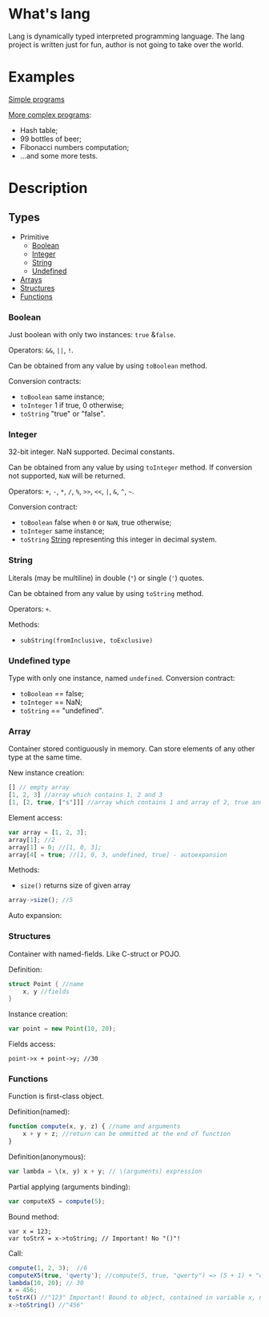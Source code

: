 # What's lang

Lang is dynamically typed interpreted programming language.
The lang project is written just for fun, author is not going to take over the world.

# Examples

[Simple programs](../master/src/test/java/com/zagayevskiy/lang/Programs.java)

[More complex programs](../master/src/test/resources/sources/):

* Hash table;
* 99 bottles of beer;
* Fibonacci numbers computation;
* ...and some more tests.


# Description

## Types

* Primitive
    * [Boolean](#boolean)
    * [Integer](#integer)
    * [String](#string)
    * [Undefined](#undefined-type)
* [Arrays](#array)
* [Structures](#structures)
* [Functions](#functions)


### Boolean ###
    
Just boolean with only two instances: `true` &`false`.

Operators: `&&`, `||`, `!`.

Can be obtained from any value by using `toBoolean` method.

Conversion contracts:

* `toBoolean` same instance;
* `toInteger` 1 if true, 0 otherwise;
* `toString` "true" or "false".

### Integer ###

32-bit integer. NaN supported. Decimal constants.

Can be obtained from any value by using `toInteger` method. If conversion not supported, `NaN` will be returned.

Operators: `+`, `-`, `*`, `/`, `%`, `>>`, `<<`, `|`, `&`, `^`, `~`.

Conversion contract:

* `toBoolean` false when `0` or `NaN`, true otherwise;
* `toInteger` same instance;
* `toString` [String](#string) representing this integer in decimal system.

### String ###

Literals (may be multiline) in double (`"`) or single (`'`) quotes.

Can be obtained from any value by using `toString` method.

Operators:  `+`.

Methods:

* `subString(fromInclusive, toExclusive)` 

### Undefined type ###

Type with only one instance, named `undefined`. Conversion contract:

* `toBoolean` == false;
* `toInteger` == NaN;
* `toString` == "undefined".

### Array ###

Container stored contiguously in memory. Can store elements of any other type at the same time.

New instance creation:
```javascript
[] // empty array
[1, 2, 3] //array which contains 1, 2 and 3
[1, [2, true, ["s"]]] //array which contains 1 and array of 2, true and array of "s"   
```

Element access: 
```javascript
var array = [1, 2, 3];
array[1]; //2
array[1] = 0; //[1, 0, 3];
array[4[ = true; //[1, 0, 3, undefined, true] - autoexpansion
```


Methods:

* `size()` returns size of given array 
```javascript
array->size(); //5
```

Auto expansion:

### Structures ###

Container with named-fields. Like C-struct or POJO.

Definition:
```c
struct Point { //name
    x, y //fields
}
```

Instance creation:
```javascript
var point = new Point(10, 20);
```

Fields access:
```
point->x + point->y; //30
```

### Functions ###

Function is first-class object.

Definition(named):
``` javascript
function compute(x, y, z) { //name and arguments
    x + y + z; //return can be ommitted at the end of function
}
```

Definition(anonymous):
```javascript
var lambda = \(x, y) x + y; // \(arguments) expression
```

Partial applying (arguments binding):
```javascript
var computeX5 = compute(5);
```

Bound method:
```
var x = 123;
var toStrX = x->toString; // Important! No "()"! 

```

Call:
```javascript
compute(1, 2, 3);  //6
computeX5(true, 'qwerty'); //compute(5, true, "qwerty") => (5 + 1) + "qwerty" => "6qwerty";
lambda(10, 20); // 30
x = 456;
toStrX() //"123" Important! Bound to object, contained in variable x, not to x! 
x->toString() //"456"
```